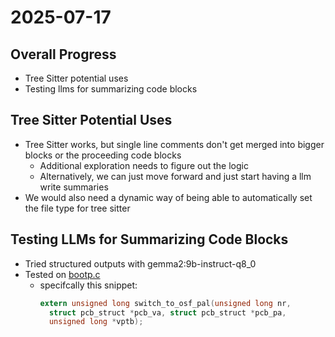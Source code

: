 # 2025-07-17
## Overall Progress
- Tree Sitter potential uses
- Testing llms for summarizing code blocks

## Tree Sitter Potential Uses
- Tree Sitter works, but single line comments don't get merged into bigger blocks or the proceeding code blocks
  - Additional exploration needs to figure out the logic
  - Alternatively, we can just move forward and just start having a llm write summaries
- We would also need a dynamic way of being able to automatically set the file type for tree sitter

## Testing LLMs for Summarizing Code Blocks
- Tried structured outputs with gemma2:9b-instruct-q8_0
- Tested on [bootp.c](../00-supporting-files/data/linux-kernel/arch/alpha/boot/bootp.c)
  - specifcally this snippet:
    ```c
    extern unsigned long switch_to_osf_pal(unsigned long nr,
      struct pcb_struct *pcb_va, struct pcb_struct *pcb_pa,
      unsigned long *vptb);
    ```